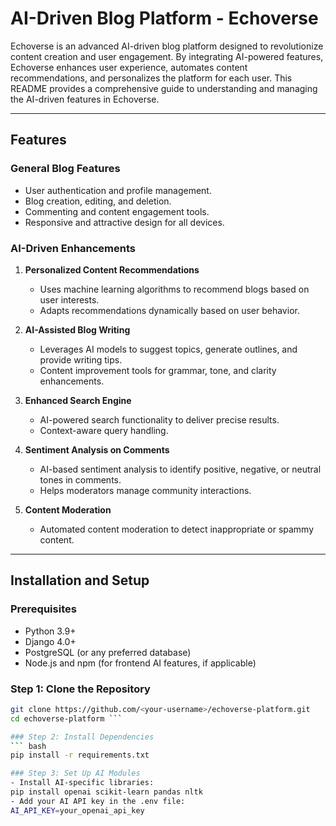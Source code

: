# AI-Driven Blog Platform - Echoverse  

Echoverse is an advanced AI-driven blog platform designed to revolutionize content creation and user engagement. By integrating AI-powered features, Echoverse enhances user experience, automates content recommendations, and personalizes the platform for each user. This README provides a comprehensive guide to understanding and managing the AI-driven features in Echoverse.

---

## Features  

### General Blog Features  
- User authentication and profile management.  
- Blog creation, editing, and deletion.  
- Commenting and content engagement tools.  
- Responsive and attractive design for all devices.  

### AI-Driven Enhancements  
1. **Personalized Content Recommendations**  
   - Uses machine learning algorithms to recommend blogs based on user interests.  
   - Adapts recommendations dynamically based on user behavior.  

2. **AI-Assisted Blog Writing**  
   - Leverages AI models to suggest topics, generate outlines, and provide writing tips.  
   - Content improvement tools for grammar, tone, and clarity enhancements.  

3. **Enhanced Search Engine**  
   - AI-powered search functionality to deliver precise results.  
   - Context-aware query handling.  

4. **Sentiment Analysis on Comments**  
   - AI-based sentiment analysis to identify positive, negative, or neutral tones in comments.  
   - Helps moderators manage community interactions.  

5. **Content Moderation**  
   - Automated content moderation to detect inappropriate or spammy content.  

---

## Installation and Setup  

### Prerequisites  
- Python 3.9+  
- Django 4.0+  
- PostgreSQL (or any preferred database)  
- Node.js and npm (for frontend AI features, if applicable)  

### Step 1: Clone the Repository  
```bash  
git clone https://github.com/<your-username>/echoverse-platform.git  
cd echoverse-platform ``` 

### Step 2: Install Dependencies
``` bash
pip install -r requirements.txt

### Step 3: Set Up AI Modules
- Install AI-specific libraries:
pip install openai scikit-learn pandas nltk
- Add your AI API key in the .env file:
AI_API_KEY=your_openai_api_key
